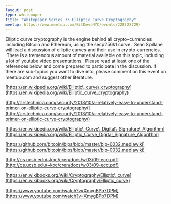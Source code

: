 ```yaml
---
layout: post
type: whitepaper
title: "Whitepaper Series 3: Elliptic Curve Cryptography"
meetup: https://www.meetup.com/BitDevsNYC/events/228728729/
---
```


Elliptic curve cryptography is the engine behind all crypto-currencies including Bitcoin and Ethereum, using the secp256k1 curve.  Sean Spillane will lead a discussion of elliptic curves and their use in crypto-currencies.  There is a tremendous amount of material available on this topic, including a lot of youtube video presentations.  Please read at least one of the references below and come prepared to participate in the discussion. If there are sub-topics you want to dive into, please comment on this event on meetup.com and suggest other literature.

[](https://en.wikipedia.org/wiki/Elliptic_curve_cryptography)[https://en.wikipedia.org/wiki/Elliptic\_curve\_cryptography](https://en.wikipedia.org/wiki/Elliptic_curve_cryptography)

[](http://arstechnica.com/security/2013/10/a-relatively-easy-to-understand-primer-on-elliptic-curve-cryptography/)[http://arstechnica.com/security/2013/10/a-relatively-easy-to-understand-primer-on-elliptic-curve-cryptography/](http://arstechnica.com/security/2013/10/a-relatively-easy-to-understand-primer-on-elliptic-curve-cryptography/)

[](https://en.wikipedia.org/wiki/Elliptic_Curve_Digital_Signature_Algorithm)[https://en.wikipedia.org/wiki/Elliptic\_Curve\_Digital\_Signature\_Algorithm](https://en.wikipedia.org/wiki/Elliptic_Curve_Digital_Signature_Algorithm)

[](https://github.com/bitcoin/bips/blob/master/bip-0032.mediawiki)[https://github.com/bitcoin/bips/blob/master/bip-0032.mediawiki](https://github.com/bitcoin/bips/blob/master/bip-0032.mediawiki)

[](http://cs.ucsb.edu/~koc/cren/docs/w03/09-ecc.pdf)[http://cs.ucsb.edu/~koc/cren/docs/w03/09-ecc.pdf](http://cs.ucsb.edu/~koc/cren/docs/w03/09-ecc.pdf)

[](https://en.wikibooks.org/wiki/Cryptography/Elliptic_curve)[https://en.wikibooks.org/wiki/Cryptography/Elliptic\_curve](https://en.wikibooks.org/wiki/Cryptography/Elliptic_curve)

[](https://www.youtube.com/watch?v=XmygBPb7DPM)[https://www.youtube.com/watch?v=XmygBPb7DPM](https://www.youtube.com/watch?v=XmygBPb7DPM)
